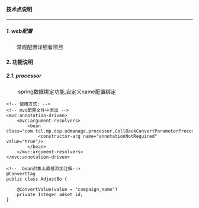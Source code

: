 #### 技术点说明
---
##### 1. web配置
&emsp;&emsp;常规配置详细看项目

#### 2. 功能说明
##### 2.1. processor
&emsp;&emsp; spring数据绑定功能,自定义name配置绑定

    <!-- 使用方式: -->
    <!-- mvc配置文件中添加 -->
    <mvc:annotation-driven>
        <mvc:argument-resolvers>
            <bean class="com.tcl.mp.dsp.admanage.processor.CollBackConvertParameterProcessor">
                <constructor-arg name="annotationNotRequired" value="true"/>
            </bean>
        </mvc:argument-resolvers>
    </mvc:annotation-driven>

    <!--  bean对象上直接添加注解-->
    @ConvertTag
    public class AdjustBo {

        @ConvertValue(value = "campaign_name")
        private Integer adset_id;
    }


